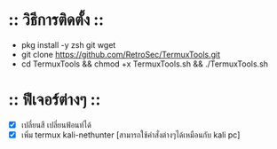 # :: วิธีการติดตั้ง ::
 - pkg install -y zsh git wget
 - git clone https://github.com/RetroSec/TermuxTools.git
 - cd TermuxTools && chmod +x TermuxTools.sh && ./TermuxTools.sh
 
# :: ฟีเจอร์ต่างๆ ::
- [x] เปลี่ยนสี เปลี่ยนฟ้อนท์ได้
- [x] เพิ่ม termux kali-nethunter [สามารถใช้คำสั่งต่างๆได้เหมือนกับ kali pc]
